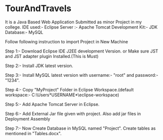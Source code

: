 # TourAndTravels
It is a Java Based Web Application Submitted as minor Project in my college.
IDE used:- Eclipse
Server :- Apache Tomcat
Development Kit:- JDK
Database:- MySQL

Follow following instruction to import Project in New Machine

Step 1:- Download Eclipse IDE J2EE development Version.
	 or Make sure JST and JST adapter plugin Installed.(This is Must)
 
Step 2:- Install JDK latest version.

Step 3:- Install MySQL latest version with username:- "root" and password:-"1234".

Step 4:- Copy "MyProject" Folder in Eclipse Workspace.(default workspace:- C:\Users\*USERNAME*\eclipse-workspace)

Step 5:- Add Apache Tomcat Server in Eclipse.

Step 6:- Add External Jar file given with project.
	 Also add jar files in Deployment Assembly

Step 7:- Now Create Database in MySQL named "Project".
	 Create tables as mentioned in "Tables.docx".
	 
